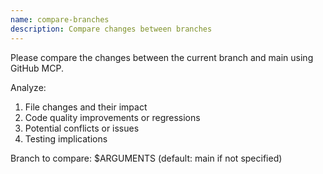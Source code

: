 ```yaml
---
name: compare-branches
description: Compare changes between branches
---
```


Please compare the changes between the current branch and main using GitHub MCP.

Analyze:
1. File changes and their impact
2. Code quality improvements or regressions
3. Potential conflicts or issues
4. Testing implications

Branch to compare: $ARGUMENTS (default: main if not specified)
